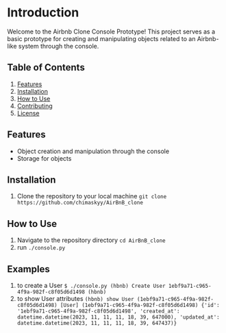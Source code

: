 # Introduction
Welcome to the Airbnb Clone Console Prototype! This project serves as a basic prototype for creating and manipulating objects related to an Airbnb-like system through the console.

## Table of Contents
1. [Features](#features)
2. [Installation](#installation)
3. [How to Use](#how-to-use)
4. [Contributing](#contributing)
5. [License](#license)

## Features
* Object creation and manipulation through the console
* Storage for objects

## Installation
1. Clone the repository to your local machine
`git clone https://github.com/chimaskyy/AirBnB_clone`

## How to Use
1. Navigate to the repository directory
`cd AirBnB_clone`
2. run `./console.py`

## Examples
1. to create a User
`$ ./console.py
(hbnb) Create User
1ebf9a71-c965-4f9a-982f-c8f05d6d1498
(hbnb) `
2. to show User attributes
`(hbnb) show User (1ebf9a71-c965-4f9a-982f-c8f05d6d1498)
[User] (1ebf9a71-c965-4f9a-982f-c8f05d6d1498) {'id': '1ebf9a71-c965-4f9a-982f-c8f05d6d1498', 'created_at': datetime.datetime(2023, 11, 11, 11, 18, 39, 647000), 'updated_at': datetime.datetime(2023, 11, 11, 11, 18, 39, 647437)}`
